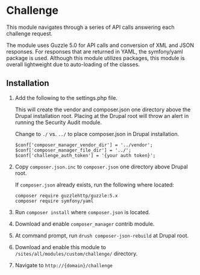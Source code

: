 # Challenge #

This module navigates through a series of API calls answering 
each challenge request.

The module uses Guzzle 5.0 for API calls and conversion of XML and JSON responses. 
For responses that are returned in YAML, the symfony/yaml package is used. 
Although this module utilizes packages, this module is overall lightweight
due to auto-loading of the classes.
 
## Installation ##
 
 1. Add the following to the settings.php file.
  
    This will create the vendor and composer.json one directory
    above the Drupal installation root. Placing at the Drupal root will
    throw an alert in running the Security Audit module.
    
    Change to `./` vs. `../` to place composer.json in Drupal installation.
    
    ```
    $conf['composer_manager_vendor_dir'] = '../vendor';
    $conf['composer_manager_file_dir'] = '../';
    $conf['challenge_auth_token'] = '{your auth token}';
    ```
 1. Copy `composer.json.inc` to `composer.json` one directory above Drupal root.
 
    If `composer.json` already exists, run the following where located:
    
        composer require guzzlehttp/guzzle:5.x
        composer require symfony/yaml
  
 1. Run `composer install` where `composer.json` is located.
 
 1. Download and enable `composer_manager` contrib module.
 
 1. At command prompt, run `drush composer-json-rebuild` at Drupal root.
 
 1. Download and enable this module to `/sites/all/modules/custom/challenge/` directory.
 
 1. Navigate to `http://{domain}/challenge`